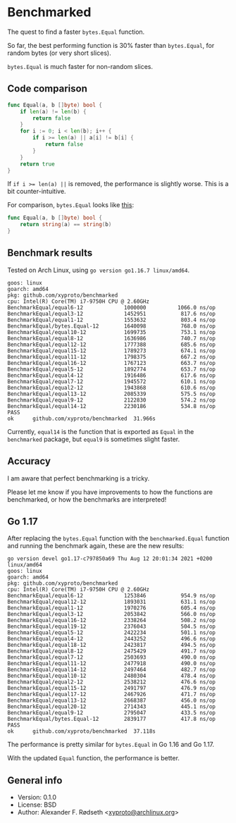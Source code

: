 # Benchmarked

The quest to find a faster `bytes.Equal` function.

So far, the best performing function is 30% faster than `bytes.Equal`, for random bytes (or very short slices).

`bytes.Equal` is much faster for non-random slices.

## Code comparison

```go
func Equal(a, b []byte) bool {
    if len(a) != len(b) {
        return false
    }
    for i := 0; i < len(b); i++ {
        if i >= len(a) || a[i] != b[i] {
            return false
        }
    }
    return true
}
```

If `if i >= len(a) ||` is removed, the performance is slightly worse. This is a bit counter-intuitive.

For comparison, `bytes.Equal` looks like [this](https://cs.opensource.google/go/go/+/refs/tags/go1.16.7:src/bytes/bytes.go;l=18):

```go
func Equal(a, b []byte) bool {
    return string(a) == string(b)
}
```


## Benchmark results

Tested on Arch Linux, using `go version go1.16.7 linux/amd64`.

```
goos: linux
goarch: amd64
pkg: github.com/xyproto/benchmarked
cpu: Intel(R) Core(TM) i7-9750H CPU @ 2.60GHz
BenchmarkEqual/equal6-12         	 1000000	      1066.0 ns/op
BenchmarkEqual/equal3-12         	 1452951	       817.6 ns/op
BenchmarkEqual/equal1-12         	 1553632	       803.4 ns/op
BenchmarkEqual/bytes.Equal-12    	 1640098	       768.0 ns/op
BenchmarkEqual/equal10-12        	 1699735	       753.1 ns/op
BenchmarkEqual/equal8-12         	 1636986	       740.7 ns/op
BenchmarkEqual/equal12-12        	 1777388	       685.6 ns/op
BenchmarkEqual/equal15-12        	 1789273	       674.1 ns/op
BenchmarkEqual/equal11-12        	 1798375	       667.2 ns/op
BenchmarkEqual/equal16-12        	 1767123	       663.7 ns/op
BenchmarkEqual/equal5-12         	 1892774	       653.7 ns/op
BenchmarkEqual/equal4-12         	 1916486	       617.6 ns/op
BenchmarkEqual/equal7-12         	 1945572	       610.1 ns/op
BenchmarkEqual/equal2-12         	 1943868	       610.6 ns/op
BenchmarkEqual/equal13-12        	 2085339	       575.5 ns/op
BenchmarkEqual/equal9-12         	 2122830	       574.2 ns/op
BenchmarkEqual/equal14-12        	 2230186	       534.8 ns/op
PASS
ok  	github.com/xyproto/benchmarked	31.966s
```

Currently, `equal14` is the function that is exported as `Equal` in the `benchmarked` package, but `equal9` is sometimes slight faster.


## Accuracy

I am aware that perfect benchmarking is a tricky.

Please let me know if you have improvements to how the functions are benchmarked, or how the benchmarks are interpreted!


## Go 1.17

After replacing the `bytes.Equal` function with the `benchmarked.Equal` function and running the benchmark again, these are the new results:

```
go version devel go1.17-c797850a69 Thu Aug 12 20:01:34 2021 +0200 linux/amd64
goos: linux
goarch: amd64
pkg: github.com/xyproto/benchmarked
cpu: Intel(R) Core(TM) i7-9750H CPU @ 2.60GHz
BenchmarkEqual/equal6-12          	 1253846	       954.9 ns/op
BenchmarkEqual/equal12-12         	 1893031	       631.1 ns/op
BenchmarkEqual/equal1-12          	 1970276	       605.4 ns/op
BenchmarkEqual/equal3-12          	 2053842	       566.0 ns/op
BenchmarkEqual/equal16-12         	 2338264	       508.2 ns/op
BenchmarkEqual/equal19-12         	 2376043	       504.5 ns/op
BenchmarkEqual/equal5-12          	 2422234	       501.1 ns/op
BenchmarkEqual/equal4-12          	 2443252	       496.6 ns/op
BenchmarkEqual/equal18-12         	 2423817	       494.5 ns/op
BenchmarkEqual/equal8-12          	 2475429	       491.7 ns/op
BenchmarkEqual/equal7-12          	 2503693	       490.0 ns/op
BenchmarkEqual/equal11-12         	 2477918	       490.0 ns/op
BenchmarkEqual/equal14-12         	 2497464	       482.7 ns/op
BenchmarkEqual/equal10-12         	 2480304	       478.4 ns/op
BenchmarkEqual/equal2-12          	 2538212	       476.6 ns/op
BenchmarkEqual/equal15-12         	 2491797	       476.9 ns/op
BenchmarkEqual/equal17-12         	 2467926	       471.7 ns/op
BenchmarkEqual/equal13-12         	 2668387	       456.0 ns/op
BenchmarkEqual/equal20-12         	 2714343	       445.1 ns/op
BenchmarkEqual/equal9-12          	 2795047	       433.5 ns/op
BenchmarkEqual/bytes.Equal-12     	 2839177	       417.8 ns/op
PASS
ok  	github.com/xyproto/benchmarked	37.118s
```

The performance is pretty similar for `bytes.Equal` in Go 1.16 and Go 1.17.

With the updated `Equal` function, the performance is better.

## General info

* Version: 0.1.0
* License: BSD
* Author: Alexander F. Rødseth &lt;xyproto@archlinux.org&gt;
